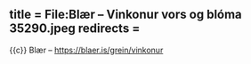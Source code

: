 title = File:Blær – Vinkonur vors og blóma 35290.jpeg
redirects =
---

{{c}} Blær – https://blaer.is/grein/vinkonur